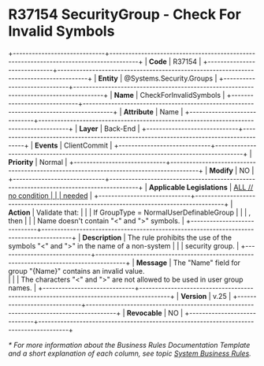 ﻿---
erp.type: business-rule
erp.entity: Systems.Security.Groups
---

# R37154 SecurityGroup - Check For Invalid Symbols    
+-----------------------------+---------------------------------------------------------------------------------------+
| **Code**                    | R37154                                                                                |
+-----------------------------+---------------------------------------------------------------------------------------+
| **Entity**                  | @Systems.Security.Groups                                                              |
+-----------------------------+---------------------------------------------------------------------------------------+
| **Name**                    | CheckForInvalidSymbols                                                                |
+-----------------------------+---------------------------------------------------------------------------------------+
| **Attribute**               | Name                                                                                  |
+-----------------------------+---------------------------------------------------------------------------------------+
| **Layer**                   | Back-End                                                                              |
+-----------------------------+---------------------------------------------------------------------------------------+
| **Events**                  | ClientCommit                                                                          |
+-----------------------------+---------------------------------------------------------------------------------------+
| **Priority**                | Normal                                                                                |
+-----------------------------+---------------------------------------------------------------------------------------+
| **Modify**                  | NO                                                                                    |
+-----------------------------+---------------------------------------------------------------------------------------+
| **Applicable Legislations** | [ALL // no condition                                                                  |
|                             | needed](xref:applicable-legislations)                                                 |
+-----------------------------+---------------------------------------------------------------------------------------+
| **Action**                  | Validate that:                                                                        |
|                             | If GroupType = NormalUserDefinableGroup                                               |
|                             | , then                                                                                |
|                             | Name doesn't contain "<" and ">" symbols.                                             |
+-----------------------------+---------------------------------------------------------------------------------------+
| **Description**             | The rule prohibits the use of the symbols "<" and ">" in the name of a non-system     |
|                             | security group.                                                                       |
+-----------------------------+---------------------------------------------------------------------------------------+
| **Message**                 | The "Name" field for group "{Name}" contains an invalid value. <br>                   |
|                             | The characters "<" and ">" are not allowed to be used in user group names.             |
+-----------------------------+---------------------------------------------------------------------------------------+
| **Version**                 | v.25                                                                                  |
+-----------------------------+---------------------------------------------------------------------------------------+
| **Revocable**               | NO                                                                                    |
+-----------------------------+---------------------------------------------------------------------------------------+

*\* For more information about the Business Rules Documentation Template and a short explanation of each column, see
topic [System Business Rules](../templates/template-description-system-business-rules.md).*
